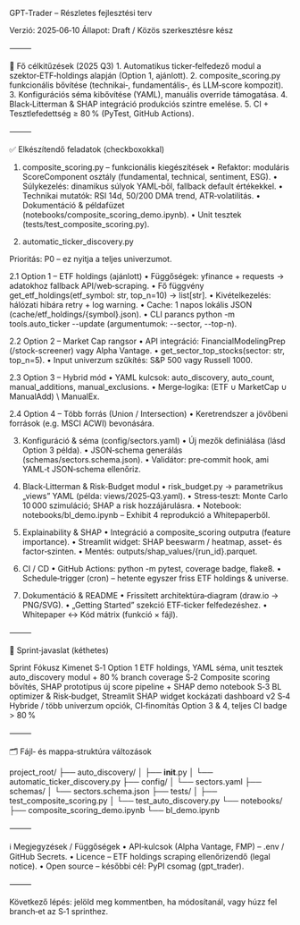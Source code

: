 GPT‑Trader – Részletes fejlesztési terv

Verzió: 2025‑06‑10
Állapot: Draft / Közös szerkesztésre kész

⸻

🎯 Fő célkitűzések (2025 Q3)
	1.	Automatikus ticker‑felfedező modul a szektor‑ETF‑holdings alapján (Option 1, ajánlott).
	2.	composite_scoring.py funkcionális bővítése (technikai‑, fundamentális‑, és LLM‑score kompozit).
	3.	Konfigurációs séma kibővítése (YAML), manuális override támogatása.
	4.	Black‑Litterman & SHAP integráció produkciós szintre emelése.
	5.	CI + Tesztlefedettség ≥ 80 % (PyTest, GitHub Actions).

⸻

✅ Elkészítendő feladatok (checkboxokkal)

1. composite_scoring.py – funkcionális kiegészítések
	•	Refaktor: moduláris ScoreComponent osztály (fundamental, technical, sentiment, ESG).
	•	Súlykezelés: dinamikus súlyok YAML‑ből, fallback default értékekkel.
	•	Technikai mutatók: RSI 14d, 50/200 DMA trend, ATR‑volatilitás.
	•	Dokumentáció & példafüzet (notebooks/composite_scoring_demo.ipynb).
	•	Unit tesztek (tests/test_composite_scoring.py).

2. automatic_ticker_discovery.py

Prioritás: P0 – ez nyitja a teljes univerzumot.

2.1 Option 1 – ETF holdings (ajánlott)
	•	Függőségek: yfinance + requests → adatokhoz fallback API/web‑scraping.
	•	Fő függvény get_etf_holdings(etf_symbol: str, top_n=10) -> list[str].
	•	Kivételkezelés: hálózati hibára retry + log warning.
	•	Cache: 1 napos lokális JSON (cache/etf_holdings/{symbol}.json).
	•	CLI parancs python -m tools.auto_ticker --update (argumentumok: --sector, --top-n).

2.2 Option 2 – Market Cap rangsor
	•	API integráció: FinancialModelingPrep (/stock-screener) vagy Alpha Vantage.
	•	get_sector_top_stocks(sector: str, top_n=5).
	•	Input univerzum szűkítés: S&P 500 vagy Russell 1000.

2.3 Option 3 – Hybrid mód
	•	YAML kulcsok: auto_discovery, auto_count, manual_additions, manual_exclusions.
	•	Merge‑logika: (ETF ∪ MarketCap ∪ ManualAdd) \ ManualEx.

2.4 Option 4 – Több forrás (Union / Intersection)
	•	Keretrendszer a jövőbeni források (e.g. MSCI ACWI) bevonására.

3. Konfiguráció & séma (config/sectors.yaml)
	•	Új mezők definiálása (lásd Option 3 példa).
	•	JSON‑schema generálás (schemas/sectors.schema.json).
	•	Validátor: pre‑commit hook, ami YAML‑t JSON‑schema ellenőriz.

4. Black‑Litterman & Risk‑Budget modul
	•	risk_budget.py → parametrikus „views” YAML (példa: views/2025‑Q3.yaml).
	•	Stress‑teszt: Monte Carlo 10 000 szimuláció; SHAP a risk hozzájárulásra.
	•	Notebook: notebooks/bl_demo.ipynb – Exhibit 4 reprodukció a Whitepaperből.

5. Explainability & SHAP
	•	Integráció a composite_scoring outputra (feature importance).
	•	Streamlit widget: SHAP beeswarm / heatmap, asset‑ és factor‑szinten.
	•	Mentés: outputs/shap_values/{run_id}.parquet.

6. CI / CD
	•	GitHub Actions: python -m pytest, coverage badge, flake8.
	•	Schedule‑trigger (cron) – hetente egyszer friss ETF holdings & universe.

7. Dokumentáció & README
	•	Frissített architektúra‑diagram (draw.io → PNG/SVG).
	•	„Getting Started” szekció ETF‑ticker felfedezéshez.
	•	Whitepaper ↔ Kód mátrix (funkció × fájl).

⸻

📅 Sprint‑javaslat (kéthetes)

Sprint	Fókusz	Kimenet
S‑1	Option 1 ETF holdings, YAML séma, unit tesztek	auto_discovery modul + 80 % branch coverage
S‑2	Composite scoring bővítés, SHAP prototípus	új score pipeline + SHAP demo notebook
S‑3	BL optimizer & Risk‑budget, Streamlit SHAP widget	kockázati dashboard v2
S‑4	Hybride / több univerzum opciók, CI‑finomítás	Option 3 & 4, teljes CI badge > 80 %


⸻

🗂️ Fájl‑ és mappa‑struktúra változások

project_root/
├── auto_discovery/
│   ├── __init__.py
│   └── automatic_ticker_discovery.py
├── config/
│   └── sectors.yaml
├── schemas/
│   └── sectors.schema.json
├── tests/
│   ├── test_composite_scoring.py
│   └── test_auto_discovery.py
└── notebooks/
    ├── composite_scoring_demo.ipynb
    └── bl_demo.ipynb


⸻

ℹ️ Megjegyzések / Függőségek
	•	API‑kulcsok (Alpha Vantage, FMP) – .env / GitHub Secrets.
	•	Licence – ETF holdings scraping ellenőrizendő (legal notice).
	•	Open source – későbbi cél: PyPI csomag (gpt_trader).

⸻

Következő lépés: jelöld meg kommentben, ha módosítanál, vagy húzz fel branch‑et az S‑1 sprinthez.